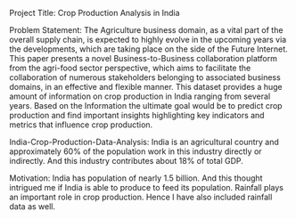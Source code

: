 Project Title: 
Crop Production Analysis in India

Problem Statement: 
The Agriculture business domain, as a vital part of the overall supply chain, is
expected to highly evolve in the upcoming years via the developments, which are
taking place on the side of the Future Internet. This paper presents a novel
Business-to-Business collaboration platform from the agri-food sector perspective,
which aims to facilitate the collaboration of numerous stakeholders belonging to
associated business domains, in an effective and flexible manner.
This dataset provides a huge amount of information on crop production in India
ranging from several years. Based on the Information the ultimate goal would be to
predict crop production and find important insights highlighting key indicators and
metrics that influence crop production.

India-Crop-Production-Data-Analysis:
India is an agricultural country and approximately 60% of the population work in this industry directly or indirectly. And this industry contributes about 18% of total GDP.

Motivation:
India has population of nearly 1.5 billion. And this thought intrigued me if India is able to produce to feed its population. Rainfall plays an important role in crop production. Hence I have also included rainfall data as well.
